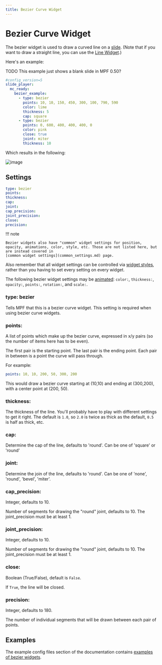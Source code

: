 ```yaml
---
title: Bezier Curve Widget
---
```


# Bezier Curve Widget


The bezier widget is used to draw a curved line on a
[slide](../slides/index.md). (Note
that if you want to draw a straight line, you can use the
[Line Widget](line.md).)

Here's an example:

TODO This example just shows a blank slide in MPF 0.50?

``` yaml
#config_version=5
slide_player:
  mc_ready:
    bezier_example:
      - type: bezier
        points: 10, 10, 150, 450, 300, 100, 790, 590
        color: lime
        thickness: 5
        cap: square
      - type: bezier
        points: 0, 600, 400, 400, 400, 0
        color: pink
        close: true
        joint: miter
        thickness: 10
```

Which results in the following:

![image](../images/bezier.png)

## Settings

``` yaml
type: bezier
points:
thickness:
cap:
joint:
cap_precision:
joint_precision:
close:
precision:
```

!!! note

    Bezier widgets also have "common" widget settings for position,
    opacity, animations, color, style, etc. Those are not listed here, but
    are instead covered in
    [common widget settings](common_settings.md) page.

Also remember that all widget settings can be controlled via
[widget styles](styles.md), rather than you having to set every setting on every
widget.

The following bezier widget settings may be
[animated](animation.md):
`color:`, `thickness:`, `opacity:`, `points:`, `rotation:`, and
`scale:`.

### type: bezier

Tells MPF that this is a bezier curve widget. This setting is required
when using bezier curve widgets.

### points:

A list of points which make up the bezier curve, expressed in x/y pairs
(so the number of items here has to be even).

The first pair is the starting point. The last pair is the ending point.
Each pair in between is a point the curve will pass through.

For example:

``` yaml
points: 10, 10, 200, 50, 300, 200
```

This would draw a bezier curve starting at (10,10) and ending at
(300,200), with a center point at (200, 50).

### thickness:

The thickness of the line. You'll probably have to play with different
settings to get it right. The default is `1.0`, so `2.0` is twice as
thick as the default, `0.5` is half as thick, etc.

### cap:

Determine the cap of the line, defaults to 'round'. Can be one of
'square' or 'round'

### joint:

Determine the join of the line, defaults to 'round'. Can be one of
'none', 'round', 'bevel', 'miter'.

### cap_precision:

Integer, defaults to 10.

Number of segments for drawing the "round" joint, defaults to 10. The
joint_precision must be at least 1.

### joint_precision:

Integer, defaults to 10.

Number of segments for drawing the "round" joint, defaults to 10. The
joint_precision must be at least 1.

### close:

Boolean (True/False), default is `False`.

If `True`, the line will be closed.

### precision:

Integer, defaults to 180.

The number of individual segments that will be drawn between each pair
of points.

## Examples

The example config files section of the documentation contains
[examples of bezier widgets](../../examples/index.md).
